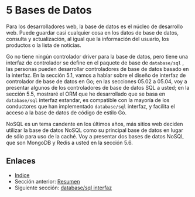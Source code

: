 # 5 Bases de Datos
Para los desarrolladores web, la base de datos es el núcleo de desarrollo web. Puede guardar casi cualquier cosa en los datos de base de datos, consulta y actualización, al igual que la información del usuario, los productos o la lista de noticias.

Go no tiene ningún controlador driver para la base de datos, pero tiene una interfaz de controlador se define en el paquete de base de `database/sql` , las personas pueden desarrollar controladores de base de datos basado en la interfaz. En la sección 5.1, vamos a hablar sobre el diseño de interfaz de controlador de base de datos en Go; en las secciones 05.02 a 05.04, voy a presentar algunos de los controladores de base de datos SQL a usted; en la sección 5.5, mostraré el ORM que he desarrollado que se basa en `database/sql` interfaz estandar, es compatible con la mayoría de los conductores que han implementado `database/sql` interfaz, y facilita el acceso a la base de datos de código de estilo Go.

NoSQL es un tema candente en los últimos años, más sitios web deciden utilizar la base de datos NoSQL como su principal base de datos en lugar de sólo para uso de la caché. Voy a presentar dos bases de datos NoSQL que son MongoDB y Redis a usted en la sección 5.6.

## Enlaces

- [Indice](preface.md)
- Sección anterior: [Resumen](04.6.md)
- Siguiente sección: [database/sql interfaz](05.1.md)